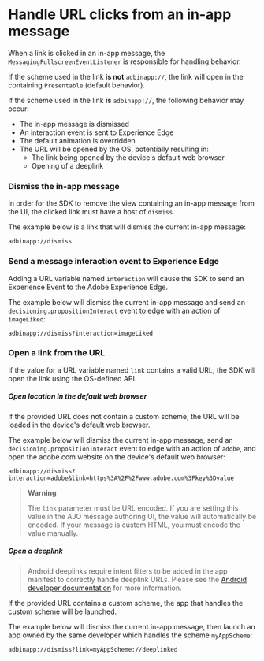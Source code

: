 # Handle URL clicks from an in-app message

When a link is clicked in an in-app message, the `MessagingFullscreenEventListener` is responsible for handling behavior.

If the scheme used in the link **is not** `adbinapp://`, the link will open in the containing `Presentable` (default behavior).

If the scheme used in the link **is** `adbinapp://`, the following behavior may occur:

* The in-app message is dismissed
* An interaction event is sent to Experience Edge
* The default animation is overridden
* The URL will be opened by the OS, potentially resulting in:
  * The link being opened by the device's default web browser
  * Opening of a deeplink

### Dismiss the in-app message

In order for the SDK to remove the view containing an in-app message from the UI, the clicked link must have a host of `dismiss`.

The example below is a link that will dismiss the current in-app message:

```
adbinapp://dismiss
```

### Send a message interaction event to Experience Edge

Adding a URL variable named `interaction` will cause the SDK to send an Experience Event to the Adobe Experience Edge.

The example below will dismiss the current in-app message and send an `decisioning.propositionInteract` event to edge with an action of `imageLiked`:

```
adbinapp://dismiss?interaction=imageLiked
```

### Open a link from the URL

If the value for a URL variable named `link` contains a valid URL, the SDK will open the link using the OS-defined API.

##### Open location in the default web browser

If the provided URL does not contain a custom scheme, the URL will be loaded in the device's default web browser.  

The example below will dismiss the current in-app message, send an `decisioning.propositionInteract` event to edge with an action of `adobe`, and open the adobe.com website on the device's default web browser:

```
adbinapp://dismiss?interaction=adobe&link=https%3A%2F%2Fwww.adobe.com%3Fkey%3Dvalue
```

> **Warning**
> 
> The `link` parameter must be URL encoded. If you are setting this value in the AJO message authoring UI, the value will automatically be encoded. If your message is custom HTML, you must encode the value manually.

##### Open a deeplink

> Android deeplinks require intent filters to be added in the app manifest to correctly handle deeplink URLs. Please see the [Android developer documentation](https://developer.android.com/training/app-links/deep-linking) for more information.

If the provided URL contains a custom scheme, the app that handles the custom scheme will be launched.

The example below will dismiss the current in-app message, then launch an app owned by the same developer which handles the scheme `myAppScheme`:

```
adbinapp://dismiss?link=myAppScheme://deeplinked
```
